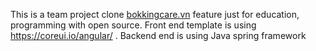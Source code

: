 This is a team project clone [bokkingcare.vn](https://bookingcare.vn/) feature just for education, programming with open source.
Front end template is using https://coreui.io/angular/ .
Backend end is using Java spring framework
